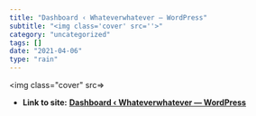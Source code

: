 ```yaml
---
title: "Dashboard ‹ Whateverwhatever — WordPress"
subtitle: "<img class='cover' src=''>"
category: "uncategorized"
tags: []
date: "2021-04-06"
type: "rain"
---
```

<img class="cover" src=>


* **Link to site:** **[Dashboard ‹ Whateverwhatever — WordPress](http://www.smfawebdesign.com/pitosalas1/wp-admin)**